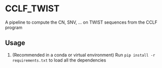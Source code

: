 # CCLF_TWIST
A pipeline to compute the CN, SNV, ... on TWIST sequences from the CCLF program 

## Usage

1. (Recommended in a conda or virtual environment) Run `pip install -r requirements.txt` to load all the dependencies